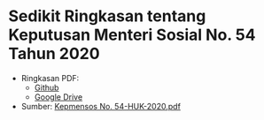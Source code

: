 # Sedikit Ringkasan tentang Keputusan Menteri Sosial No. 54 Tahun 2020

- Ringkasan PDF: 
  - [Github](Kepmensos-54-2020.pdf)
  - [Google Drive](https://drive.google.com/file/d/1VC4lhX98wb6h2ZdWwFeijWaUwr55tPIt/view?usp=sharing)
- Sumber: [Kepmensos No. 54-HUK-2020.pdf](https://jdih.kemsos.go.id/pencarian/www/storage/document/Kepmensos%20No.%2054-HUK-2020.pdf)
